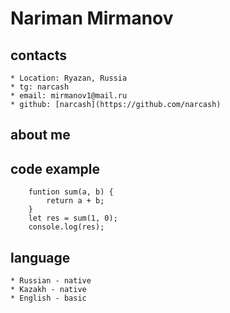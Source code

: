 # Nariman Mirmanov

## contacts
    * Location: Ryazan, Russia
    * tg: narcash
    * email: mirmanov1@mail.ru
    * github: [narcash](https://github.com/narcash)

## about me


## code example

```
    funtion sum(a, b) {
        return a + b;
    }
    let res = sum(1, 0);
    console.log(res);
```

## language
    * Russian - native
    * Kazakh - native
    * English - basic